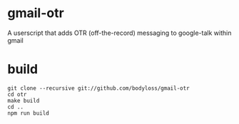gmail-otr
=========

A userscript that adds OTR (off-the-record) messaging to google-talk within gmail

build
=====

```
git clone --recursive git://github.com/bodyloss/gmail-otr
cd otr
make build
cd ..
npm run build
